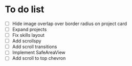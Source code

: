 # To do list
- [ ] Hide image overlap over border radius on project card
- [ ] Expand projects
- [ ] Fix skills layout
- [ ] Add scrollspy
- [ ] Add scroll transitions
- [ ] Implement SafeAreaView
- [ ] Add scroll to top chevron